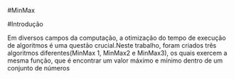 #MinMax

#Introdução
<p>Em diversos campos da computação, a otimização do tempo de execução de algoritmos é uma questão crucial.Neste trabalho, foram criados três algoritmos diferentes(MinMax 1, MinMax2 e MinMax3), os quais exercem a mesma função, que é encontrar um valor máximo e mínimo dentro de um conjunto de números </p>
